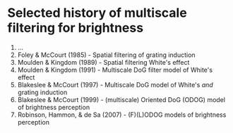 # Selected history of multiscale filtering for brightness

1. ...
2. Foley & McCourt (1985) - Spatial filtering of grating induction
3. Moulden & Kingdom (1989) - Spatial filtering White's effect
4. Moulden & Kingdom (1991) - Multiscale DoG filter model of White's effect
5. Blakeslee & McCourt (1997) - Multiscale DoG model of White's _and_ grating induction
6. Blakeslee & McCourt (1999) - (multiscale) Oriented DoG (ODOG) model of brightness perception
7. Robinson, Hammon, & de Sa (2007) - (F)(L)ODOG models of brightness perception